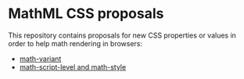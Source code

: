 # MathML CSS proposals

This repository contains proposals for new CSS properties or values in order to
help math rendering in browsers:

* [math-variant](math-variant-explainer.md)
* [math-script-level and math-style](math-script-level-and-math-style-explainer.md)
